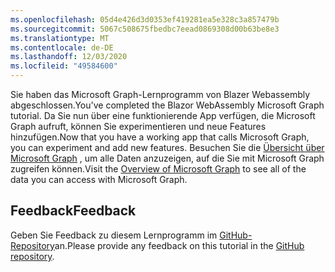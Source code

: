```yaml
---
ms.openlocfilehash: 05d4e426d3d0353ef419281ea5e328c3a857479b
ms.sourcegitcommit: 5067c508675fbedbc7eead0869308d00b63be8e3
ms.translationtype: MT
ms.contentlocale: de-DE
ms.lasthandoff: 12/03/2020
ms.locfileid: "49584600"
---
```

<!-- markdownlint-disable MD002 MD041 -->

<span data-ttu-id="f04a8-101">Sie haben das Microsoft Graph-Lernprogramm von Blazer Webassembly abgeschlossen.</span><span class="sxs-lookup"><span data-stu-id="f04a8-101">You've completed the Blazor WebAssembly Microsoft Graph tutorial.</span></span> <span data-ttu-id="f04a8-102">Da Sie nun über eine funktionierende App verfügen, die Microsoft Graph aufruft, können Sie experimentieren und neue Features hinzufügen.</span><span class="sxs-lookup"><span data-stu-id="f04a8-102">Now that you have a working app that calls Microsoft Graph, you can experiment and add new features.</span></span> <span data-ttu-id="f04a8-103">Besuchen Sie die [Übersicht über Microsoft Graph](/graph/overview) , um alle Daten anzuzeigen, auf die Sie mit Microsoft Graph zugreifen können.</span><span class="sxs-lookup"><span data-stu-id="f04a8-103">Visit the [Overview of Microsoft Graph](/graph/overview) to see all of the data you can access with Microsoft Graph.</span></span>

## <a name="feedback"></a><span data-ttu-id="f04a8-104">Feedback</span><span class="sxs-lookup"><span data-stu-id="f04a8-104">Feedback</span></span>

<span data-ttu-id="f04a8-105">Geben Sie Feedback zu diesem Lernprogramm im [GitHub-Repository](https://github.com/microsoftgraph/msgraph-training-blazor-clientside)an.</span><span class="sxs-lookup"><span data-stu-id="f04a8-105">Please provide any feedback on this tutorial in the [GitHub repository](https://github.com/microsoftgraph/msgraph-training-blazor-clientside).</span></span>
